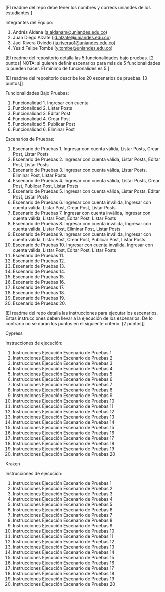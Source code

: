 [El readme del repo debe tener los nombres y correos uniandes de los estudiantes.]

Integrantes del Equipo:

1. Andrés Aldana (a.aldanam@uniandes.edu.co)
2. Juan Diego Alzate (jd.alzate@uniandes.edu.co)
3. Jael Rivera Oviedo (ja.riverao1@uniandes.edu.co)
4. Yesid Felipe Tombé (y.tombe@uniandes.edu.co)

[El readme del repositorio detalla las 5 funcionalidades bajo pruebas. [2 puntos] NOTA: si quieren definir escenarios para más de 5 funcionalidades lo pueden hacer. El mínimo de funcionalides es 5.]

[El readme del repositorio describe los 20 escenarios de pruebas. [3 puntos]]

Funcionalidades Bajo Pruebas:

1. Funcionalidad 1. Ingresar con cuenta
2. Funcionalidad 2. Listar Posts
3. Funcionalidad 3. Editar Post
4. Funcionalidad 4. Crear Post
5. Funcionalidad 5. Publicar Post
6. Funcionalidad 6. Eliminar Post


Escenarios de Pruebas:

1. Escenario de Pruebas 1. Ingresar con cuenta válida, Listar Posts, Crear Post, Listar Posts
2. Escenario de Pruebas 2. Ingresar con cuenta válida, Listar Posts, Editar Post, Listar Posts
3. Escenario de Pruebas 3. Ingresar con cuenta válida, Listar Posts, Eliminar Post, Listar Posts
4. Escenario de Pruebas 4. Ingresar con cuenta válida, Listar Posts, Crear Post, Publicar Post, Listar Posts
5. Escenario de Pruebas 5. Ingresar con cuenta válida, Listar Posts, Editar Post, Listar Posts
6. Escenario de Pruebas 6. Ingresar con cuenta inválida, Ingresar con cuenta válida, Listar Post, Crear Post, Listar Posts
7. Escenario de Pruebas 7. Ingresar con cuenta inválida, Ingresar con cuenta válida, Listar Post, Editar Post, Listar Posts
8. Escenario de Pruebas 8. Ingresar con cuenta inválida, Ingresar con cuenta válida, Listar Post, Eliminar Post, Listar Posts 
9. Escenario de Pruebas 9. Ingresar con cuenta inválida, Ingresar con cuenta válida, Listar Post, Crear Post, Publicar Post, Listar Posts
10. Escenario de Pruebas 10. Ingresar con cuenta inválida, Ingresar con cuenta válida, Listar Post, Editar Post, Listar Posts
11. Escenario de Pruebas 11. 
12. Escenario de Pruebas 12.
13. Escenario de Pruebas 13.
14. Escenario de Pruebas 14.
15. Escenario de Pruebas 15.
16. Escenario de Pruebas 16.
17. Escenario de Pruebas 17.
18. Escenario de Pruebas 18.
19. Escenario de Pruebas 19.
20. Escenario de Pruebas 20.


[El readme del repo detalla las instrucciones para ejecutar los escenarios. Estas instrucciones deben llevar a la ejecución de los escenarios. De lo contrario no se darán los puntos en el siguiente criterio. [2 puntos]]

Cypress 

Instrucciones de ejecución:

1. Instrucciones Ejecución Escenario de Pruebas 1
2. Instrucciones Ejecución Escenario de Pruebas 2
3. Instrucciones Ejecución Escenario de Pruebas 3
4. Instrucciones Ejecución Escenario de Pruebas 4
5. Instrucciones Ejecución Escenario de Pruebas 5
6. Instrucciones Ejecución Escenario de Pruebas 6
7. Instrucciones Ejecución Escenario de Pruebas 7
8. Instrucciones Ejecución Escenario de Pruebas 8
9. Instrucciones Ejecución Escenario de Pruebas 9
10. Instrucciones Ejecución Escenario de Pruebas 10
11. Instrucciones Ejecución Escenario de Pruebas 11
12. Instrucciones Ejecución Escenario de Pruebas 12
13. Instrucciones Ejecución Escenario de Pruebas 13
14. Instrucciones Ejecución Escenario de Pruebas 14
15. Instrucciones Ejecución Escenario de Pruebas 15
16. Instrucciones Ejecución Escenario de Pruebas 16
17. Instrucciones Ejecución Escenario de Pruebas 17
18. Instrucciones Ejecución Escenario de Pruebas 18
19. Instrucciones Ejecución Escenario de Pruebas 19
20. Instrucciones Ejecución Escenario de Pruebas 20


Kraken

Instrucciones de ejecución:

1. Instrucciones Ejecución Escenario de Pruebas 1
2. Instrucciones Ejecución Escenario de Pruebas 2
3. Instrucciones Ejecución Escenario de Pruebas 3
4. Instrucciones Ejecución Escenario de Pruebas 4
5. Instrucciones Ejecución Escenario de Pruebas 5
6. Instrucciones Ejecución Escenario de Pruebas 6
7. Instrucciones Ejecución Escenario de Pruebas 7
8. Instrucciones Ejecución Escenario de Pruebas 8
9. Instrucciones Ejecución Escenario de Pruebas 9
10. Instrucciones Ejecución Escenario de Pruebas 10
11. Instrucciones Ejecución Escenario de Pruebas 11
12. Instrucciones Ejecución Escenario de Pruebas 12
13. Instrucciones Ejecución Escenario de Pruebas 13
14. Instrucciones Ejecución Escenario de Pruebas 14
15. Instrucciones Ejecución Escenario de Pruebas 15
16. Instrucciones Ejecución Escenario de Pruebas 16
17. Instrucciones Ejecución Escenario de Pruebas 17
18. Instrucciones Ejecución Escenario de Pruebas 18
19. Instrucciones Ejecución Escenario de Pruebas 19
20. Instrucciones Ejecución Escenario de Pruebas 20

